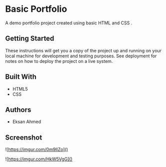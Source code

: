 ```

```

# Basic Portfolio

A demo portfolio project created using basic HTML and CSS . 

## Getting Started

These instructions will get you a copy of the project up and running on your local machine for development and testing purposes. See deployment for notes on how to deploy the project on a live system.

## Built With

* HTML5
* CSS

## Authors

* Eksan Ahmed

## Screenshot

![https://imgur.com/0m9IlZo]()

![https://imgur.com/HkW5VgG]()